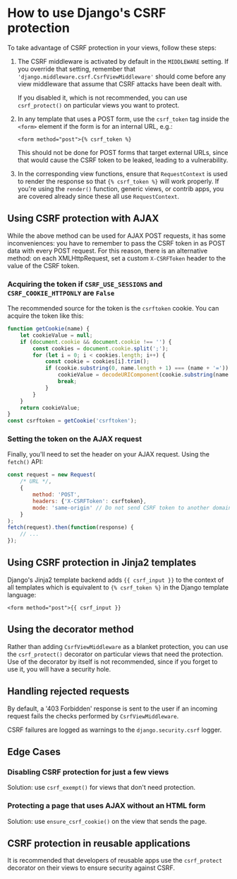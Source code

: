 # How to use Django's CSRF protection

To take advantage of CSRF protection in your views, follow these steps:

1. The CSRF middleware is activated by default in the `MIDDLEWARE` setting. If you override that setting, remember that `'django.middleware.csrf.CsrfViewMiddleware'` should come before any view middleware that assume that CSRF attacks have been dealt with.

   If you disabled it, which is not recommended, you can use `csrf_protect()` on particular views you want to protect.

2. In any template that uses a POST form, use the `csrf_token` tag inside the `<form>` element if the form is for an internal URL, e.g.:

   ```
   <form method="post">{% csrf_token %}
   ```

   This should not be done for POST forms that target external URLs, since that would cause the CSRF token to be leaked, leading to a vulnerability.

3. In the corresponding view functions, ensure that `RequestContext` is used to render the response so that `{% csrf_token %}` will work properly. If you're using the `render()` function, generic views, or contrib apps, you are covered already since these all use `RequestContext`.

## Using CSRF protection with AJAX

While the above method can be used for AJAX POST requests, it has some inconveniences: you have to remember to pass the CSRF token in as POST data with every POST request. For this reason, there is an alternative method: on each XMLHttpRequest, set a custom `X-CSRFToken` header to the value of the CSRF token.

### Acquiring the token if `CSRF_USE_SESSIONS` and `CSRF_COOKIE_HTTPONLY` are `False`

The recommended source for the token is the `csrftoken` cookie. You can acquire the token like this:

```javascript
function getCookie(name) {
    let cookieValue = null;
    if (document.cookie && document.cookie !== '') {
        const cookies = document.cookie.split(';');
        for (let i = 0; i < cookies.length; i++) {
            const cookie = cookies[i].trim();
            if (cookie.substring(0, name.length + 1) === (name + '=')) {
                cookieValue = decodeURIComponent(cookie.substring(name.length + 1));
                break;
            }
        }
    }
    return cookieValue;
}
const csrftoken = getCookie('csrftoken');
```

### Setting the token on the AJAX request

Finally, you'll need to set the header on your AJAX request. Using the `fetch()` API:

```javascript
const request = new Request(
    /* URL */,
    {
        method: 'POST',
        headers: {'X-CSRFToken': csrftoken},
        mode: 'same-origin' // Do not send CSRF token to another domain.
    }
);
fetch(request).then(function(response) {
    // ...
});
```

## Using CSRF protection in Jinja2 templates

Django's Jinja2 template backend adds `{{ csrf_input }}` to the context of all templates which is equivalent to `{% csrf_token %}` in the Django template language:

```
<form method="post">{{ csrf_input }}
```

## Using the decorator method

Rather than adding `CsrfViewMiddleware` as a blanket protection, you can use the `csrf_protect()` decorator on particular views that need the protection. Use of the decorator by itself is not recommended, since if you forget to use it, you will have a security hole.

## Handling rejected requests

By default, a '403 Forbidden' response is sent to the user if an incoming request fails the checks performed by `CsrfViewMiddleware`. 

CSRF failures are logged as warnings to the `django.security.csrf` logger.

## Edge Cases

### Disabling CSRF protection for just a few views

Solution: use `csrf_exempt()` for views that don't need protection.

### Protecting a page that uses AJAX without an HTML form

Solution: use `ensure_csrf_cookie()` on the view that sends the page.

## CSRF protection in reusable applications

It is recommended that developers of reusable apps use the `csrf_protect` decorator on their views to ensure security against CSRF.